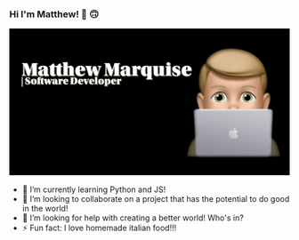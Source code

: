 ### Hi I'm Matthew! 👋 🙃

![image](profileimage.png)

<!--
**MattMarquise/MattMarquise** is a ✨ _special_ ✨ repository because its `README.md` (this file) appears on your GitHub profile.-->

 <!-- - 🔭 I’m currently working on... -->
  - 🌱 I’m currently learning Python and JS!
  - 👯 I’m looking to collaborate on a project that has the potential to do good in the world!
  - 🤔 I’m looking for help with creating a better world! Who's in?
  - ⚡ Fun fact: I love homemade italian food!!!
 <!-- - 💬 Ask me about... -->
 <!-- - 📫 How to reach me: ...-->
 <!-- - 😄 Pronouns: ...-->
